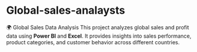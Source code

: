# Global-sales-analaysts
🌍 Global Sales Data Analysis  This project analyzes global sales and profit data using **Power BI** and **Excel**.   It provides insights into sales performance, product categories, and customer behavior across different countries.
